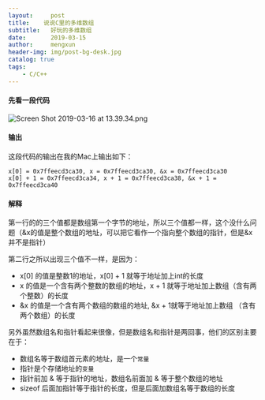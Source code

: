 ```yaml
---
layout:     post
title:    说说C里的多维数组
subtitle:   好玩的多维数组
date:       2019-03-15
author:     mengxun
header-img: img/post-bg-desk.jpg
catalog: true
tags:
    - C/C++
---
```


#### 先看一段代码

![Screen Shot 2019-03-16 at 13.39.34.png](https://i.loli.net/2019/03/16/5c8c8c3c1712f.png)

#### 输出

这段代码的输出在我的Mac上输出如下：

```
x[0] = 0x7ffeecd3ca30, x = 0x7ffeecd3ca30, &x = 0x7ffeecd3ca30
x[0] + 1 = 0x7ffeecd3ca34, x + 1 = 0x7ffeecd3ca38, &x + 1 = 0x7ffeecd3ca40
```

#### 解释

第一行的的三个值都是数组第一个字节的地址，所以三个值都一样，这个没什么问题（&x的值是整个数组的地址，可以把它看作一个指向整个数组的指针，但是&x并不是指针）

第二行之所以出现三个值不一样，是因为：

- x[0] 的值是整数1的地址，x[0] + 1 就等于地址加上int的长度
- x 的值是一个含有两个整数的数组的地址，x + 1 就等于地址加上数组（含有两个整数）的长度
- &x 的值是一个含有两个数组的数组的地址, &x + 1就等于地址加上数组 （含有两个数组）的长度

另外虽然数组名和指针看起来很像，但是数组名和指针是两回事，他们的区别主要在于：

- 数组名等于数组首元素的地址，是一个`常量`
- 指针是个存储地址的`变量`
- 指针前加 & 等于指针的地址，数组名前面加 & 等于整个数组的地址
- sizeof 后面加指针等于指针的长度，但是后面加数组名等于数组的长度
